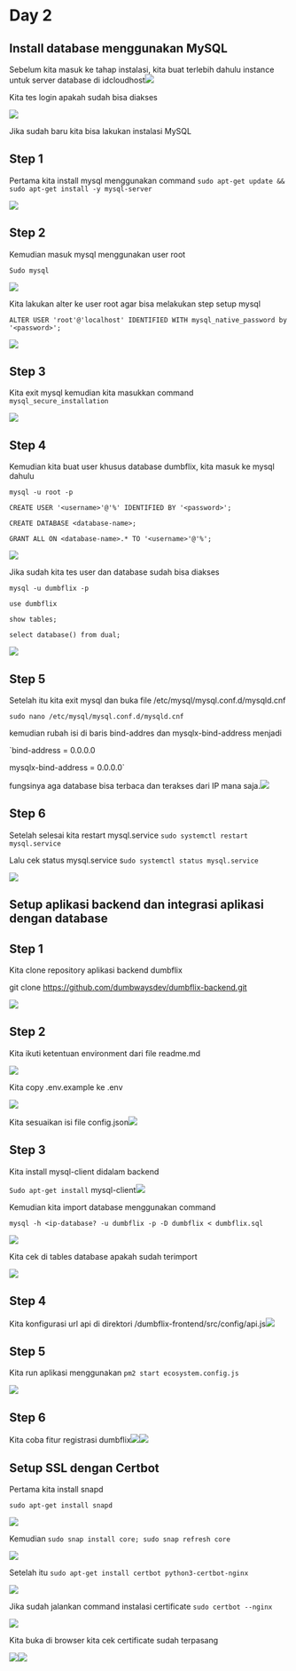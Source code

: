 # Day 2

## Install database menggunakan MySQL

Sebelum kita masuk ke tahap instalasi, kita buat terlebih dahulu
instance untuk server database di
idcloudhost![](./images/media/image1.png)

Kita tes login apakah sudah bisa diakses

![](./images/media/image2.png)

Jika sudah baru kita bisa lakukan instalasi MySQL

## Step 1

Pertama kita install mysql menggunakan command `sudo apt-get update &&
sudo apt-get install -y mysql-server`

![](./images/media/image3.png)

## Step 2

Kemudian masuk mysql menggunakan user root

`Sudo mysql`

![](./images/media/image4.png)

Kita lakukan alter ke user root agar bisa melakukan step setup mysql

`ALTER USER 'root'@'localhost' IDENTIFIED WITH mysql_native_password
by '<password>';`

![](./images/media/image5.png)

## Step 3

Kita exit mysql kemudian kita masukkan command `mysql_secure_installation`

![](./images/media/image6.png)

## Step 4

Kemudian kita buat user khusus database dumbflix, kita masuk ke mysql
dahulu

`mysql -u root -p`

`CREATE USER '<username>'@'%' IDENTIFIED BY '<password>';`

`CREATE DATABASE <database-name>;`

`GRANT ALL ON <database-name>.* TO '<username>'@'%';`

![](./images/media/image7.png)

Jika sudah kita tes user dan database sudah bisa diakses

`mysql -u dumbflix -p`

`use dumbflix`

`show tables;`

`select database() from dual;`

![](./images/media/image8.png)

## Step 5

Setelah itu kita exit mysql dan buka file
/etc/mysql/mysql.conf.d/mysqld.cnf

`sudo nano /etc/mysql/mysql.conf.d/mysqld.cnf`

kemudian rubah isi di baris bind-addres dan mysqlx-bind-address menjadi

`bind-address = 0.0.0.0

mysqlx-bind-address = 0.0.0.0`

fungsinya aga database bisa terbaca dan terakses dari IP mana
saja.![](./images/media/image9.png)

## Step 6

Setelah selesai kita restart mysql.service `sudo systemctl restart
mysql.service`

Lalu cek status mysql.service s`udo systemctl status mysql.service`

![](./images/media/image10.png)

## Setup aplikasi backend dan integrasi aplikasi dengan database

## Step 1

Kita clone repository aplikasi backend dumbflix

git clone <https://github.com/dumbwaysdev/dumbflix-backend.git>

![](./images/media/image11.png)

## Step 2

Kita ikuti ketentuan environment dari file readme.md

![](./images/media/image12.png)

Kita copy .env.example ke .env

![](./images/media/image13.png)

Kita sesuaikan isi file
config.json![](./images/media/image14.jpeg)

## Step 3

Kita install mysql-client didalam backend

`Sudo apt-get install`
mysql-client![](./images/media/image15.png)

Kemudian kita import database menggunakan command

`mysql -h <ip-database? -u dumbflix -p -D dumbflix < dumbflix.sql`

![](./images/media/image16.png)

Kita cek di tables database apakah sudah terimport

![](./images/media/image17.png)

## Step 4

Kita konfigurasi url api di direktori
/dumbflix-frontend/src/config/api.js![](./images/media/image18.png)

## Step 5

Kita run aplikasi menggunakan `pm2 start ecosystem.config.js`

![](./images/media/image19.png)

## Step 6

Kita coba fitur registrasi
dumbflix![](./images/media/image20.png)![](./images/media/image21.png)

## Setup SSL dengan Certbot

Pertama kita install snapd

`sudo apt-get install snapd`

![](./images/media/image22.png)

Kemudian `sudo snap install core; sudo snap refresh core`

![](./images/media/image23.png)

Setelah itu `sudo apt-get install certbot python3-certbot-nginx`

![](./images/media/image24.png)

Jika sudah jalankan command instalasi certificate `sudo certbot --nginx`

![](./images/media/image25.png)

Kita buka di browser kita cek certificate sudah terpasang

![](./images/media/image26.png)![](./images/media/image27.png)
